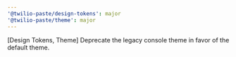 ```yaml
---
'@twilio-paste/design-tokens': major
'@twilio-paste/theme': major
---
```


[Design Tokens, Theme] Deprecate the legacy console theme in favor of the default theme.
